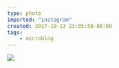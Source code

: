 ```yaml
---
type: photo
imported: "instagram"
created: 2017-10-13 23:05:58-08:00
tags:
    - microblog
---
```

![](/media/images/photos/2017/10/3dd8f9d4030694c2f5ad7d0ac5eb8e3b.jpg)

